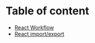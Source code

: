 # Table of content
- [React Workflow](./react%20workflow.md)
- [React import/export](./react%20import%5cexport.md)
